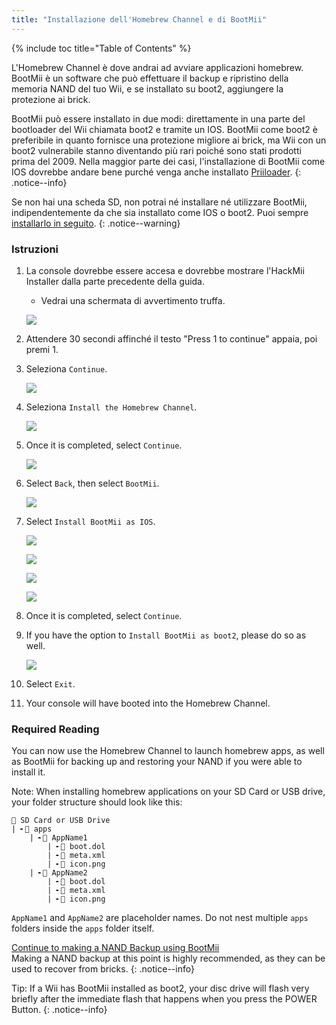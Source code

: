 ```yaml
---
title: "Installazione dell'Homebrew Channel e di BootMii"
---
```


{% include toc title="Table of Contents" %}

L'Homebrew Channel è dove andrai ad avviare applicazioni homebrew. BootMii è un software che può effettuare il backup e ripristino della memoria NAND del tuo Wii, e se installato su boot2, aggiungere la protezione ai brick.

BootMii può essere installato in due modi: direttamente in una parte del bootloader del Wii chiamata boot2 e tramite un IOS. BootMii come boot2 è preferibile in quanto fornisce una protezione migliore ai brick, ma Wii con un boot2 vulnerabile stanno diventando più rari poiché sono stati prodotti prima del 2009. Nella maggior parte dei casi, l'installazione di BootMii come IOS dovrebbe andare bene purché venga anche installato [Priiloader](priiloader).
{: .notice--info}

Se non hai una scheda SD, non potrai né installare né utilizzare BootMii, indipendentemente da che sia installato come IOS o boot2. Puoi sempre [installarlo in seguito](hackmii).
{: .notice--warning}

### Istruzioni

1. La console dovrebbe essere accesa e dovrebbe mostrare l'HackMii Installer dalla parte precedente della guida.
    + Vedrai una schermata di avvertimento truffa.

    ![](/images/hackmii/scam.png)

1. Attendere 30 secondi affinché il testo "Press 1 to continue" appaia, poi premi 1.
1. Seleziona `Continue`.

    ![](/images/hackmii/test_results.png)

1. Seleziona `Install the Homebrew Channel`.

    ![](/images/hackmii/hbc_install.png)

1. Once it is completed, select `Continue`.

    ![](/images/hackmii/hbc_install_ok.png)

1. Select `Back`, then select `BootMii`.

    ![](/images/hackmii/bootmii_install.png)

1. Select `Install BootMii as IOS`.

    ![](/images/hackmii/bootmii_install1.png)

    ![](/images/hackmii/bootmii_install2.png)

    ![](/images/hackmii/bootmii_install3.png)

    ![](/images/hackmii/bootmii_install_ok.png)

1. Once it is completed, select `Continue`.
1. If you have the option to `Install BootMii as boot2`, please do so as well.

    ![](/images/hackmii/bootmii_install4.png)

1. Select `Exit`.
1. Your console will have booted into the Homebrew Channel.

### Required Reading

You can now use the Homebrew Channel to launch homebrew apps, as well as BootMii for backing up and restoring your NAND if you were able to install it.

Note: When installing homebrew applications on your SD Card or USB drive, your folder structure should look like this:

```
💾 SD Card or USB Drive
| ╸📁 apps
    | ╸📁 AppName1
        | ╸📄 boot.dol
        | ╸📄 meta.xml
        | ╸📄 icon.png
    | ╸📁 AppName2
        | ╸📄 boot.dol
        | ╸📄 meta.xml
        | ╸📄 icon.png
```

`AppName1` and `AppName2` are placeholder names. Do not nest multiple `apps` folders inside the `apps` folder itself.

[Continue to making a NAND Backup using BootMii](bootmii)<br> Making a NAND backup at this point is highly recommended, as they can be used to recover from bricks.
{: .notice--info}

Tip: If a Wii has BootMii installed as boot2, your disc drive will flash very briefly after the immediate flash that happens when you press the POWER Button.
{: .notice--info}
